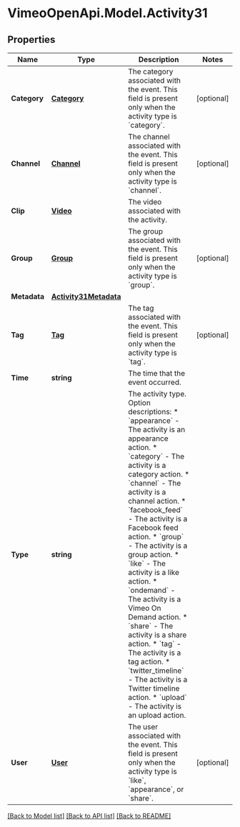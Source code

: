 # VimeoOpenApi.Model.Activity31
## Properties

Name | Type | Description | Notes
------------ | ------------- | ------------- | -------------
**Category** | [**Category**](Category.md) | The category associated with the event. This field is present only when the activity type is &#x60;category&#x60;. | [optional] 
**Channel** | [**Channel**](Channel.md) | The channel associated with the event. This field is present only when the activity type is &#x60;channel&#x60;. | [optional] 
**Clip** | [**Video**](Video.md) | The video associated with the activity. | 
**Group** | [**Group**](Group.md) | The group associated with the event. This field is present only when the activity type is &#x60;group&#x60;. | [optional] 
**Metadata** | [**Activity31Metadata**](Activity31Metadata.md) |  | 
**Tag** | [**Tag**](Tag.md) | The tag associated with the event. This field is present only when the activity type is &#x60;tag&#x60;. | [optional] 
**Time** | **string** | The time that the event occurred. | 
**Type** | **string** | The activity type.  Option descriptions:  * &#x60;appearance&#x60; - The activity is an appearance action.  * &#x60;category&#x60; - The activity is a category action.  * &#x60;channel&#x60; - The activity is a channel action.  * &#x60;facebook_feed&#x60; - The activity is a Facebook feed action.  * &#x60;group&#x60; - The activity is a group action.  * &#x60;like&#x60; - The activity is a like action.  * &#x60;ondemand&#x60; - The activity is a Vimeo On Demand action.  * &#x60;share&#x60; - The activity is a share action.  * &#x60;tag&#x60; - The activity is a tag action.  * &#x60;twitter_timeline&#x60; - The activity is a Twitter timeline action.  * &#x60;upload&#x60; - The activity is an upload action.  | 
**User** | [**User**](User.md) | The user associated with the event. This field is present only when the activity type is &#x60;like&#x60;, &#x60;appearance&#x60;, or &#x60;share&#x60;. | [optional] 

[[Back to Model list]](../README.md#documentation-for-models) [[Back to API list]](../README.md#documentation-for-api-endpoints) [[Back to README]](../README.md)

